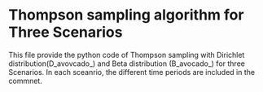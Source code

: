 # Thompson sampling algorithm for Three Scenarios
This file provide the python code of Thompson sampling with Dirichlet distribution(D_avovcado_) and Beta distribution (B_avocado_) for three Scenarios. In each sceanrio, the different time periods are included in the commnet.
